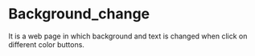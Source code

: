 # Background_change
It is a web page in which background and text is changed when click on different color buttons.
